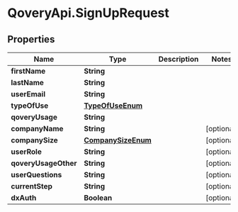 # QoveryApi.SignUpRequest

## Properties

Name | Type | Description | Notes
------------ | ------------- | ------------- | -------------
**firstName** | **String** |  | 
**lastName** | **String** |  | 
**userEmail** | **String** |  | 
**typeOfUse** | [**TypeOfUseEnum**](TypeOfUseEnum.md) |  | 
**qoveryUsage** | **String** |  | 
**companyName** | **String** |  | [optional] 
**companySize** | [**CompanySizeEnum**](CompanySizeEnum.md) |  | [optional] 
**userRole** | **String** |  | [optional] 
**qoveryUsageOther** | **String** |  | [optional] 
**userQuestions** | **String** |  | [optional] 
**currentStep** | **String** |  | [optional] 
**dxAuth** | **Boolean** |  | [optional] 


